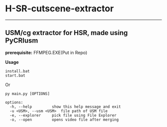 # H-SR-cutscene-extractor
---
USM/cg extractor for HSR, made using PyCRIusm
---
**prerequisite:**
FFMPEG.EXE(Put in Repo)

**Usage**
```
install.bat
start.bat
```
Or
```
py main.py [OPTIONS]

options:
  -h, --help         show this help message and exit
  -u <USM>, --usm <USM>  file path of USM file
  -e, --explorer     pick file using File Explorer
  -o, --open         opens video file after merging
```
